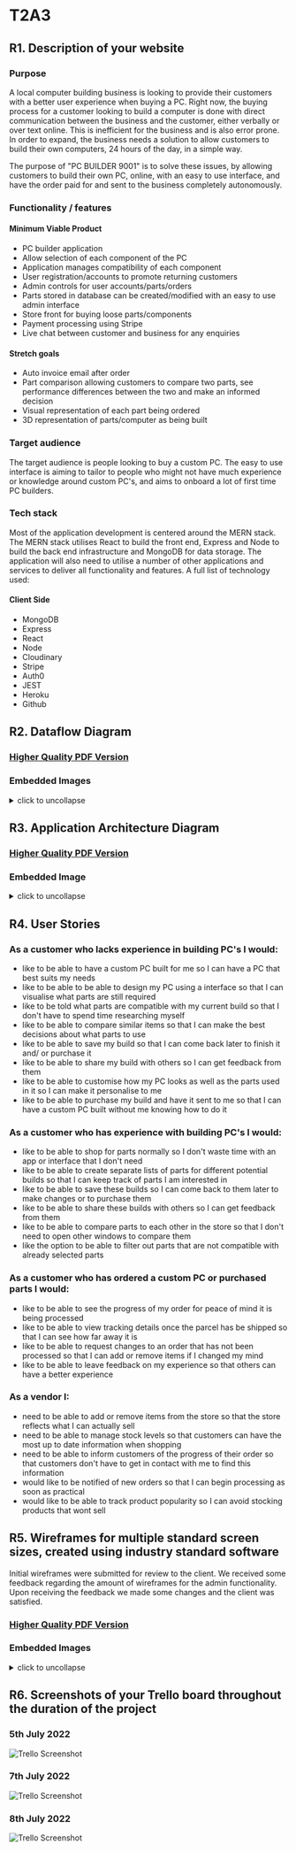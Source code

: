 # T2A3

## R1. Description of your website

### Purpose

A local computer building business is looking to provide their customers with a better user experience when buying a PC. Right now, the buying process for a customer looking to build a computer is done with direct communication between the business and the customer, either verbally or over text online. This is inefficient for the business and is also error prone. In order to expand, the business needs a solution to allow customers to build their own computers, 24 hours of the day, in a simple way.

The purpose of "PC BUILDER 9001" is to solve these issues, by allowing customers to build their own PC, online, with an easy to use interface, and have the order paid for and sent to the business completely autonomously.

### Functionality / features

#### Minimum Viable Product

- PC builder application
- Allow selection of each component of the PC
- Application manages compatibility of each component
- User registration/accounts to promote returning customers
- Admin controls for user accounts/parts/orders
- Parts stored in database can be created/modified with an easy to use admin interface
- Store front for buying loose parts/components
- Payment processing using Stripe
- Live chat between customer and business for any enquiries

#### Stretch goals

- Auto invoice email after order
- Part comparison allowing customers to compare two parts, see performance differences between the two and make an informed decision
- Visual representation of each part being ordered
- 3D representation of parts/computer as being built

### Target audience

The target audience is people looking to buy a custom PC. The easy to use interface is aiming to tailor to people who might not have much experience or knowledge around custom PC's, and aims to onboard a lot of first time PC builders.

### Tech stack

Most of the application development is centered around the MERN stack. The MERN stack utilises React to build the front end, Express and Node to build the back end infrastructure and MongoDB for data storage. The application will also need to utilise a number of other applications and services to deliver all functionality and features. A full list of technology used:

#### Client Side

- MongoDB
- Express
- React
- Node
- Cloudinary
- Stripe
- Auth0
- JEST
- Heroku
- Github

## R2. Dataflow Diagram

### [Higher Quality PDF Version](docs/data_flow_diagrams.pdf)

### Embedded Images

<details><summary>click to uncollapse</summary>

---

<details><summary>Application Overview</summary>

![Dataflow Diagram Page 1](docs/images/dfd/page-01.jpg)

</details>

---

<details><summary>User Management</summary>

![Dataflow Diagram Page 1](docs/images/dfd/page-02.jpg)
![Dataflow Diagram Page 1](docs/images/dfd/page-03.jpg)

</details>

---

<details><summary>Shop Front</summary>

![Dataflow Diagram Page 1](docs/images/dfd/page-04.jpg)
![Dataflow Diagram Page 1](docs/images/dfd/page-05.jpg)
![Dataflow Diagram Page 1](docs/images/dfd/page-06.jpg)

</details>

---

<details><summary>Manage Cart</summary>

![Dataflow Diagram Page 1](docs/images/dfd/page-07.jpg)

</details>

---

<details><summary>Checkout</summary>

![Dataflow Diagram Page 1](docs/images/dfd/page-08.jpg)

</details>

---

<details><summary>Manage Orders</summary>

![Dataflow Diagram Page 1](docs/images/dfd/page-09.jpg)

</details>

---

<details><summary>Admin Panel</summary>

![Dataflow Diagram Page 1](docs/images/dfd/page-10.jpg)
![Dataflow Diagram Page 1](docs/images/dfd/page-11.jpg)
![Dataflow Diagram Page 1](docs/images/dfd/page-12.jpg)
![Dataflow Diagram Page 1](docs/images/dfd/page-13.jpg)
![Dataflow Diagram Page 1](docs/images/dfd/page-14.jpg)

</details>

</details>

## R3. Application Architecture Diagram

### [Higher Quality PDF Version](docs/application_architecture_diagram.pdf)

### Embedded Image

<details><summary>click to uncollapse</summary>

![Application Architecture Diagram](docs/images/aad/page-1.jpg)

</details >


## R4. User Stories

### As a customer who lacks experience in building PC's I would:

- like to be able to have a custom PC built for me so I can have a PC that best suits my needs
- like to be able to be able to design my PC using a interface so that I can visualise what parts are still required
- like to be told what parts are compatible with my current build so that I don't have to spend time researching myself
- like to be able to compare similar items so that I can make the best decisions about what parts to use
- like to be able to save my build so that I can come back later to finish it and/ or purchase it
- like to be able to share my build with others so I can get feedback from them
- like to be able to customise how my PC looks as well as the parts used in it so I can make it personalise to me
- like to be able to purchase my build and have it sent to me so that I can have a custom PC built without me knowing how to do it

### As a customer who has experience with building PC's I would:

- like to be able to shop for parts normally so I don't waste time with an app or interface that I don't need
- like to be able to create separate lists of parts for different potential builds so that I can keep track of parts I am interested in
- like to be able to save these builds so I can come back to them later to make changes or to purchase them
- like to be able to share these builds with others so I can get feedback from them
- like to be able to compare parts to each other in the store so that I don't need to open other windows to compare them
- like the option to be able to filter out parts that are not compatible with already selected parts

### As a customer who has ordered a custom PC or purchased parts I would:

- like to be able to see the progress of my order for peace of mind it is being processed
- like to be able to view tracking details once the parcel has be shipped so that I can see how far away it is
- like to be able to request changes to an order that has not been processed so that I can add or remove items if I changed my mind
- like to be able to leave feedback on my experience so that others can have a better experience

### As a vendor I:

- need to be able to add or remove items from the store so that the store reflects what I can actually sell
- need to be able to manage stock levels so that customers can have the most up to date information when shopping
- need to be able to inform customers of the progress of their order so that customers don't have to get in contact with me to find this information
- would like to be notified of new orders so that I can begin processing as soon as practical
- would like to be able to track product popularity so I can avoid stocking products that wont sell

## R5. Wireframes for multiple standard screen sizes, created using industry standard software

Initial wireframes were submitted for review to the client. We received some feedback regarding the amount of wireframes for the admin functionality. Upon receiving the feedback we made some changes and the client was satisfied.

### [Higher Quality PDF Version](docs/wireframes.pdf)

### Embedded Images

<details><summary>click to uncollapse</summary>

<details><summary>Landing Page</summary>

![Wireframe](docs/images/wireframes/page-01.jpg)
![Wireframe](docs/images/wireframes/page-02.jpg)
![Wireframe](docs/images/wireframes/page-03.jpg)

</details>

<details><summary>Build A PC</summary>

![Wireframe](docs/images/wireframes/page-04.jpg)
![Wireframe](docs/images/wireframes/page-05.jpg)
![Wireframe](docs/images/wireframes/page-06.jpg)

</details>

<details><summary>Build A PC - Peripherals</summary>

![Wireframe](docs/images/wireframes/page-07.jpg)
![Wireframe](docs/images/wireframes/page-08.jpg)
![Wireframe](docs/images/wireframes/page-09.jpg)

</details>

<details><summary>Purchase Build </summary>

![Wireframe](docs/images/wireframes/page-10.jpg)
![Wireframe](docs/images/wireframes/page-11.jpg)
![Wireframe](docs/images/wireframes/page-12.jpg)

</details>

<details><summary>Browse Items</summary>

![Wireframe](docs/images/wireframes/page-13.jpg)
![Wireframe](docs/images/wireframes/page-14.jpg)
![Wireframe](docs/images/wireframes/page-15.jpg)

</details>

<details><summary>Admin Panel - Product Edit</summary>

![Wireframe](docs/images/wireframes/page-16.jpg)
![Wireframe](docs/images/wireframes/page-17.jpg)
![Wireframe](docs/images/wireframes/page-18.jpg)

</details>

</details>

## R6. Screenshots of your Trello board throughout the duration of the project

### 5th July 2022

![Trello Screenshot](docs/images/trello/220705-Trello.png)

### 7th July 2022

![Trello Screenshot](docs/images/trello/220707-Trello.png)

### 8th July 2022

![Trello Screenshot](docs/images/trello/220708-Trello.png)
